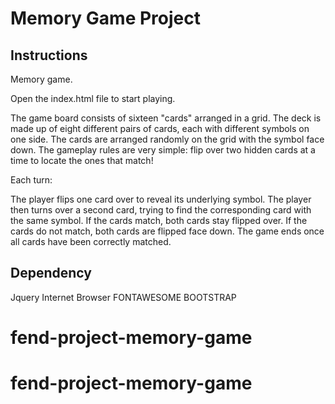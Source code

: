 # Memory Game Project

## Instructions

Memory game.

Open the index.html file to start playing.

The game board consists of sixteen "cards" arranged in a grid. 
The deck is made up of eight different pairs of cards, each with different symbols on one side.
The cards are arranged randomly on the grid with the symbol face down.
The gameplay rules are very simple:
flip over two hidden cards at a time to locate the ones that match!

Each turn:

The player flips one card over to reveal its underlying symbol. The player then turns over a second card, trying to find the corresponding card with the same symbol. If the cards match, both cards stay flipped over. If the cards do not match, both cards are flipped face down. The game ends once all cards have been correctly matched.

## Dependency

Jquery
Internet
Browser
FONTAWESOME
BOOTSTRAP
# fend-project-memory-game
# fend-project-memory-game
